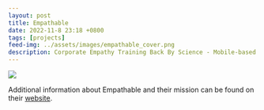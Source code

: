 ```yaml
---
layout: post
title: Empathable
date: 2022-11-8 23:18 +0800
tags: [projects]
feed-img: ../assets/images/empathable_cover.png
description: Corporate Empathy Training Back By Science - Mobile-based POV Experiences
---
```


<img class="pink-shadow center" src="../../../../assets/images/empathable.png"/>


Additional information about Empathable and their mission can be found on their <a href="https://empathable.com">website</a>.